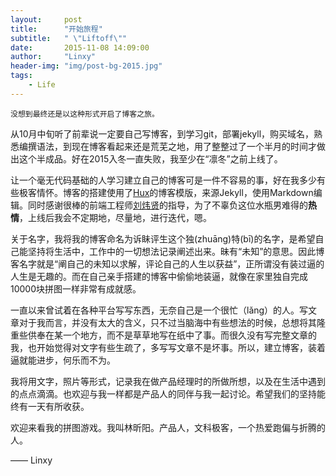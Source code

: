 ```yaml
---
layout:     post
title:      "开始旅程"
subtitle:   " \"Liftoff\""
date:       2015-11-08 14:09:00
author:     "Linxy"
header-img: "img/post-bg-2015.jpg"
tags:
    - Life
---
```

	




	没想到最终还是以这种形式开启了博客之旅。

从10月中旬听了前辈说一定要自己写博客，到学习git，部署jekyll，购买域名，熟悉编撰语法，到现在博客看起来还是荒芜之地，用了整整过了一个半月的时间才做出这个半成品。好在2015入冬一直失败，我至少在“凛冬”之前上线了。

让一个毫无代码基础的人学习建立自己的博客可是一件不容易的事，好在我多少有些极客情怀。博客的搭建使用了[Hux](http://huangxuan.me/)的博客模版，来源Jekyll，使用Markdown编辑。同时感谢很棒的前端工程师[刘炜贤](http://loyalsoldier.me/)的指导，为了不辜负这位水瓶男难得的**热情**，上线后我会不定期地，尽量地，进行迭代，嗯。

关于名字，我将我的博客命名为诉眛评生这个独(zhuāng)特(bī)的名字，是希望自己能坚持将生活中，工作中的一切想法记录阐述出来。昧有“未知”的意思。因此博客名字就是“阐自己的未知以求解，评论自己的人生以获益”，正所谓没有装过逼的人生是无趣的。而在自己亲手搭建的博客中偷偷地装逼，就像在家里独自完成10000块拼图一样非常有成就感。

一直以来曾试着在各种平台写写东西，无奈自己是一个很忙（lǎng）的人。写文章对于我而言，并没有太大的含义，只不过当脑海中有些想法的时候，总想将其隆重些供奉在某一个地方，而不是草草地写在纸中了事。而很久没有写完整文章的我，也开始觉得对文字有些生疏了，多写写文章不是坏事。所以，建立博客，装着逼就能进步，何乐而不为。

我将用文字，照片等形式，记录我在做产品经理时的所做所想，以及在生活中遇到的点点滴滴。也欢迎与我一样都是产品人的同伴与我一起讨论。希望我们的坚持能终有一天有所收获。

欢迎来看我的拼图游戏。我叫林昕阳。产品人，文科极客，一个热爱跑偏与折腾的人。


—— Linxy 